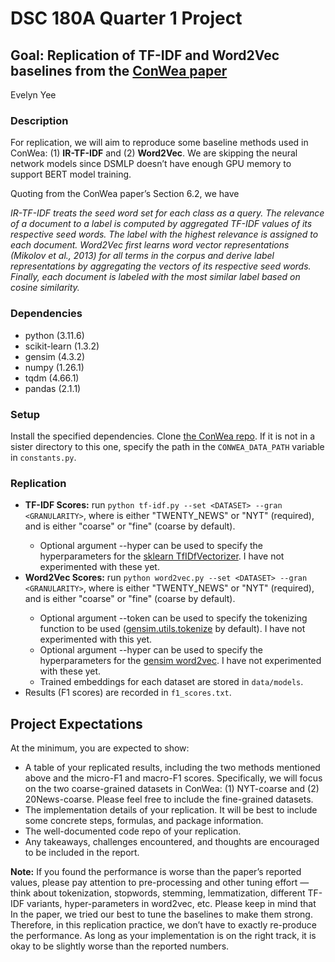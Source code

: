 # DSC 180A Quarter 1 Project
## Goal: **Replication of TF-IDF and Word2Vec baselines from the [ConWea paper](https://aclanthology.org/2020.acl-main.30.pdf])**
Evelyn Yee

### Description
For replication, we will aim to reproduce some baseline methods used in ConWea: (1) **IR-TF-IDF** and (2) **Word2Vec**. We are skipping the neural network models since DSMLP doesn’t have enough GPU memory to support BERT model training.

Quoting from the ConWea paper’s Section 6.2, we have

_IR-TF-IDF treats the seed word set for each class as a query. The relevance of a document to a label is computed by aggregated TF-IDF values of its respective seed words. The label with the highest relevance is assigned to each document.
Word2Vec first learns word vector representations (Mikolov et al., 2013) for all terms in the corpus and derive label representations by aggregating the vectors of its respective seed words. Finally, each document is labeled with the most similar label based on cosine similarity._

### Dependencies
- python (3.11.6)
- scikit-learn (1.3.2)
- gensim (4.3.2)
- numpy (1.26.1)
- tqdm (4.66.1)
- pandas (2.1.1)

### Setup
Install the specified dependencies. Clone [the ConWea repo](https://github.com/dheeraj7596/ConWea). If it is not in a sister directory to this one, specify the path in the `CONWEA_DATA_PATH` variable in `constants.py`.

### Replication
- **TF-IDF Scores:** run `python tf-idf.py --set <DATASET> --gran <GRANULARITY>`, where <DATASET> is either "TWENTY_NEWS" or "NYT" (required), and <GRANULARITY> is either "coarse" or "fine" (coarse by default).
  - Optional argument --hyper can be used to specify the hyperparameters for the [sklearn TfIDfVectorizer](https://scikit-learn.org/stable/modules/generated/sklearn.feature_extraction.text.TfidfVectorizer.html). I have not experimented with these yet.
- **Word2Vec Scores:** run `python word2vec.py --set <DATASET> --gran <GRANULARITY>`, where <DATASET> is either "TWENTY_NEWS" or "NYT" (required), and <GRANULARITY> is either "coarse" or "fine" (coarse by default).
  - Optional argument --token can be used to specify the tokenizing function to be used ([gensim.utils.tokenize](https://tedboy.github.io/nlps/generated/generated/gensim.utils.tokenize.html) by default). I have not experimented with this yet.
  - Optional argument --hyper can be used to specify the hyperparameters for the [gensim word2vec]([https://scikit-learn.org/stable/modules/generated/sklearn.feature_extraction.text.TfidfVectorizer.html](https://radimrehurek.com/gensim/models/word2vec.html)). I have not experimented with these yet.
  - Trained embeddings for each dataset are stored in `data/models`.
- Results (F1 scores) are recorded in `f1_scores.txt`.



## Project Expectations
At the minimum, you are expected to show:

- A table of your replicated results, including the two methods mentioned above and the micro-F1 and macro-F1 scores. Specifically, we will focus on the two coarse-grained datasets in ConWea: (1) NYT-coarse and (2) 20News-coarse. Please feel free to include the fine-grained datasets.
- The implementation details of your replication. It will be best to include some concrete steps, formulas, and package information.
- The well-documented code repo of your replication.
- Any takeaways, challenges encountered, and thoughts are encouraged to be included in the report.

**Note:** If you found the performance is worse than the paper’s reported values, please pay attention to pre-processing and other tuning effort — think about tokenization, stopwords, stemming, lemmatization, different TF-IDF variants, hyper-parameters in word2vec, etc. Please keep in mind that In the paper, we tried our best to tune the baselines to make them strong. Therefore, in this replication practice, we don’t have to exactly re-produce the performance. As long as your implementation is on the right track, it is okay to be slightly worse than the reported numbers.
